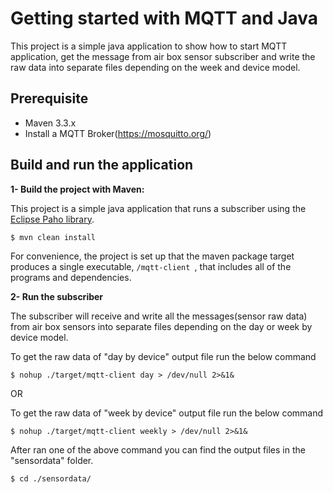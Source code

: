 # Getting started with MQTT and Java

This project is a simple java application to show how to start MQTT application, get the message from air box sensor subscriber and write the raw data into separate files depending on the week and device model.

## Prerequisite

* Maven 3.3.x
* Install a MQTT Broker(https://mosquitto.org/)
    
    
## Build and run the application

**1- Build the project with Maven:**

This project is a simple java application that runs a subscriber using the [Eclipse Paho library](https://eclipse.org/paho/).


```
$ mvn clean install
```

For convenience, the project is set up that the maven package target produces a single executable, 
`/mqtt-client `, that includes all of the programs and dependencies.


**2- Run the subscriber**

The subscriber will receive and write all the messages(sensor raw data) from air box sensors into separate files depending on the day or week by device model. 

To get the raw data of "day by device" output file run the below command
```
$ nohup ./target/mqtt-client day > /dev/null 2>&1&
```

OR

To get the raw data of "week by device" output file run the below command
```
$ nohup ./target/mqtt-client weekly > /dev/null 2>&1&
```

After ran one of the above command you can find the output files in the "sensordata" folder.
```
$ cd ./sensordata/
```
